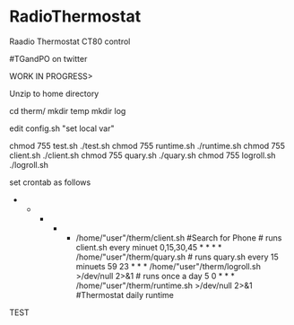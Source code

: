 # RadioThermostat
Raadio Thermostat CT80 control 

#TGandPO on twitter

WORK IN PROGRESS> 

Unzip to home directory

cd therm/
mkdir temp
mkdir log

edit config.sh "set local var"

chmod 755 test.sh
./test.sh
chmod 755 runtime.sh
./runtime.sh
chmod 755 client.sh
./client.sh
chmod 755 quary.sh
./quary.sh
chmod 755 logroll.sh
./logroll.sh


set crontab as follows

* * * * * /home/"user"/therm/client.sh #Search for Phone # runs client.sh every minuet
0,15,30,45 * * * * /home/"user"/therm/quary.sh # runs quary.sh every 15 minuets
59 23 * * * /home/"user"/therm/logroll.sh >/dev/null 2>&1 # runs once a day
5 0 * * * /home/"user"/therm/runtime.sh >/dev/null 2>&1 #Thermostat daily runtime 









TEST
